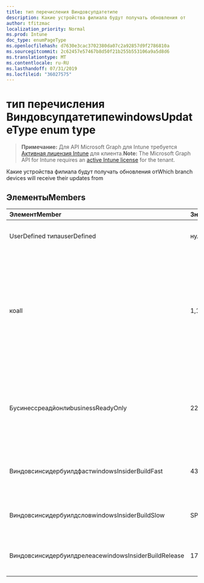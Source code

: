 ```yaml
---
title: тип перечисления Виндовсупдатетипе
description: Какие устройства филиала будут получать обновления от
author: tfitzmac
localization_priority: Normal
ms.prod: Intune
doc_type: enumPageType
ms.openlocfilehash: d7630e3cac3702380da07c2a92857d9f2786810a
ms.sourcegitcommit: 2c62457e57467b8d50f21b255b553106a9a5d8d6
ms.translationtype: MT
ms.contentlocale: ru-RU
ms.lasthandoff: 07/31/2019
ms.locfileid: "36027575"
---
```

# <a name="windowsupdatetype-enum-type"></a><span data-ttu-id="6d980-103">тип перечисления Виндовсупдатетипе</span><span class="sxs-lookup"><span data-stu-id="6d980-103">windowsUpdateType enum type</span></span>

> <span data-ttu-id="6d980-104">**Примечание:** Для API Microsoft Graph для Intune требуется [Активная лицензия Intune](https://go.microsoft.com/fwlink/?linkid=839381) для клиента.</span><span class="sxs-lookup"><span data-stu-id="6d980-104">**Note:** The Microsoft Graph API for Intune requires an [active Intune license](https://go.microsoft.com/fwlink/?linkid=839381) for the tenant.</span></span>

<span data-ttu-id="6d980-105">Какие устройства филиала будут получать обновления от</span><span class="sxs-lookup"><span data-stu-id="6d980-105">Which branch devices will receive their updates from</span></span>

## <a name="members"></a><span data-ttu-id="6d980-106">Элементы</span><span class="sxs-lookup"><span data-stu-id="6d980-106">Members</span></span>
|<span data-ttu-id="6d980-107">Элемент</span><span class="sxs-lookup"><span data-stu-id="6d980-107">Member</span></span>|<span data-ttu-id="6d980-108">Значение</span><span class="sxs-lookup"><span data-stu-id="6d980-108">Value</span></span>|<span data-ttu-id="6d980-109">Описание</span><span class="sxs-lookup"><span data-stu-id="6d980-109">Description</span></span>|
|:---|:---|:---|
|<span data-ttu-id="6d980-110">UserDefined типа</span><span class="sxs-lookup"><span data-stu-id="6d980-110">userDefined</span></span>|<span data-ttu-id="6d980-111">нуль</span><span class="sxs-lookup"><span data-stu-id="6d980-111">0</span></span>|<span data-ttu-id="6d980-112">Разрешить пользователю устанавливать.</span><span class="sxs-lookup"><span data-stu-id="6d980-112">Allow the user to set.</span></span>|
|<span data-ttu-id="6d980-113">ко</span><span class="sxs-lookup"><span data-stu-id="6d980-113">all</span></span>|<span data-ttu-id="6d980-114">1,1</span><span class="sxs-lookup"><span data-stu-id="6d980-114">1</span></span>|<span data-ttu-id="6d980-115">Половина ежегодного канала (нацеленная).</span><span class="sxs-lookup"><span data-stu-id="6d980-115">Semi-annual Channel (Targeted).</span></span> <span data-ttu-id="6d980-116">Device получает все подходящее обновление компонентов из Полугодого канала (нацелено).</span><span class="sxs-lookup"><span data-stu-id="6d980-116">Device gets all applicable feature updates from Semi-annual Channel (Targeted).</span></span>|
|<span data-ttu-id="6d980-117">Бусинессреадйонли</span><span class="sxs-lookup"><span data-stu-id="6d980-117">businessReadyOnly</span></span>|<span data-ttu-id="6d980-118">2</span><span class="sxs-lookup"><span data-stu-id="6d980-118">2</span></span>|<span data-ttu-id="6d980-119">Половина ежегодного канала.</span><span class="sxs-lookup"><span data-stu-id="6d980-119">Semi-annual Channel.</span></span> <span data-ttu-id="6d980-120">Устройство получает обновления компонентов из Полугодого канала.</span><span class="sxs-lookup"><span data-stu-id="6d980-120">Device gets feature updates from Semi-annual Channel.</span></span>|
|<span data-ttu-id="6d980-121">Виндовсинсидербуилдфаст</span><span class="sxs-lookup"><span data-stu-id="6d980-121">windowsInsiderBuildFast</span></span>|<span data-ttu-id="6d980-122">4</span><span class="sxs-lookup"><span data-stu-id="6d980-122">3</span></span>|<span data-ttu-id="6d980-123">Предварительная сборка Windows для предварительной сборки — Быстрая</span><span class="sxs-lookup"><span data-stu-id="6d980-123">Windows Insider build - Fast</span></span>|
|<span data-ttu-id="6d980-124">Виндовсинсидербуилдслов</span><span class="sxs-lookup"><span data-stu-id="6d980-124">windowsInsiderBuildSlow</span></span>|<span data-ttu-id="6d980-125">SP4</span><span class="sxs-lookup"><span data-stu-id="6d980-125">4</span></span>|<span data-ttu-id="6d980-126">Сборка для предварительной оценки Windows — низкая</span><span class="sxs-lookup"><span data-stu-id="6d980-126">Windows Insider build - Slow</span></span>|
|<span data-ttu-id="6d980-127">Виндовсинсидербуилдрелеасе</span><span class="sxs-lookup"><span data-stu-id="6d980-127">windowsInsiderBuildRelease</span></span>|<span data-ttu-id="6d980-128">17:00</span><span class="sxs-lookup"><span data-stu-id="6d980-128">5</span></span>|<span data-ttu-id="6d980-129">Выпуск сборки предварительной оценки Windows</span><span class="sxs-lookup"><span data-stu-id="6d980-129">Release Windows Insider build</span></span>|



